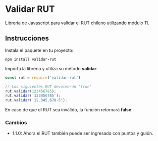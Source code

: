 # Validar RUT

Librería de Javascript para validar el RUT chileno utilizando módulo 11.

## Instrucciones

Instala el paquete en tu proyecto:
```
npm install validar-rut
```
Importa la librería y utiliza su método **validar**:
```javascript
const rut = require('validar-rut')

// Los siguientes RUT devolverán 'true'
rut.validar(123456785);
rut.validar('123456785');
rut.validar('12.345.678-5');
```
En caso de que el RUT sea inválido, la función retornará **false**.

### Cambios

+ 1.1.0: Ahora el RUT también puede ser ingresado con puntos y guión.